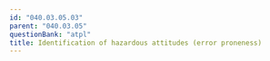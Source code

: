 ```yaml
---
id: "040.03.05.03"
parent: "040.03.05"
questionBank: "atpl"
title: Identification of hazardous attitudes (error proneness)
---
```

